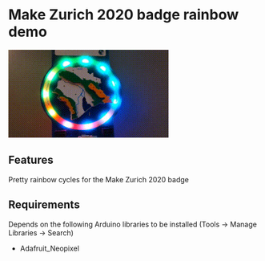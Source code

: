 # Make Zurich 2020 badge rainbow demo

![Rainbow demo](mz2020_rainbow.gif)

## Features
Pretty rainbow cycles for the Make Zurich 2020 badge

## Requirements
Depends on the following Arduino libraries to be installed
(Tools -> Manage Libraries -> Search)
- Adafruit_Neopixel
